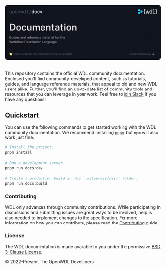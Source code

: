 <div style="align: center">
  <img src=".github/assets/readme-header.svg">
</div>

<br />

This repository contains the official WDL community documentation. Enclosed you'll find
community-developed content, such as tutorials, guides, and language reference
materials, that appeal to old and new WDL users alike. Further, you'll find an
up-to-date list of community tools and resources that you can leverage in your work.
Feel free to [join Slack][join-slack] if you have any questions!

## Quickstart 

You can use the following commands to get started working with the WDL community
documentation. We recommend installing [`pnpm`](https://pnpm.io/installation), but `npm`
will also work just fine.

```bash
# Install the project.
pnpm install

# Run a development server.
pnpm run docs:dev

# Create a production build in the `.vitepress/dist` folder.
pnpm run docs:build
```

### Contributing

WDL only advances through community contributions. While participating in discussions
and submitting issues are great ways to be involved, help is also needed to implement
changes to the specification. For more information on how you can contribute, please
read the [Contributing] guide.

### License

The WDL documentation is made available to you under the permissive [BSD 3-Clause
License](./LICENSE).

© 2022-Present The OpenWDL Developers

[join-slack]:
    https://join.slack.com/t/openwdl/shared_invite/zt-ctmj4mhf-cFBNxIiZYs6SY9HgM9UAVw
[Contributing]: https://github.com/openwdl/governance/blob/main/CONTRIBUTING.md
